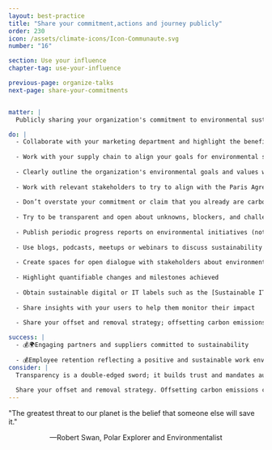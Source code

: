 ```yaml
---
layout: best-practice
title: "Share your commitment,actions and journey publicly"
order: 230
icon: /assets/climate-icons/Icon-Communaute.svg
number: "16"

section: Use your influence
chapter-tag: use-your-influence

previous-page: organize-talks
next-page: share-your-commitments


matter: |
  Publicly sharing your organization's commitment to environmental sustainability fosters transparency, builds stakeholder trust, and amplifies impact by inspiring others. It demonstrates corporate responsibility, responding to increasing consumer and investor demand for companies prioritizing the planet and profit. As a product leader, you should publicly promote actions your organization takes from this document.

do: |
  - Collaborate with your marketing department and highlight the benefits of being open about your commitment to sustainability (in the product, in social media, to your investors and your community at large)
  
  - Work with your supply chain to align your goals for environmental sustainability and provide [supplier standards of practice](https://sustainablewebdesign.org/guidelines/5-16-create-a-supplier-standards-of-practice/)
  
  - Clearly outline the organization's environmental goals and values with near term goals (ideally yearly goals)
  
  - Work with relevant stakeholders to try to align with the Paris Agreement: 50% emissions reduction by 2030, (on [all three scopes](https://ghgprotocol.org/blog/you-too-can-master-value-chain-emissions)) then net-zero by 2050; Focus on cutting emissions by 90% first, then [remove or offset the remaining 10%](https://www.shopify.com/climate/buy-carbon-removal)
  
  - Don’t overstate your commitment or claim that you already are carbon-neutral or [net-zero](https://sciencebasedtargets.org/net-zero) (even if it is your objective, to reduce the risk of greenwashing)
  
  - Try to be transparent and open about unknowns, blockers, and challenges
  
  - Publish periodic progress reports on environmental initiatives (not only ESG reports)
  
  - Use blogs, podcasts, meetups or webinars to discuss sustainability efforts
  
  - Create spaces for open dialogue with stakeholders about environmental challenges and solutions
  
  - Highlight quantifiable changes and milestones achieved
  
  - Obtain sustainable digital or IT labels such as the [Sustainable IT label](https://label-nr.fr/en/how-does-it-work/)
  
  - Share insights with your users to help them monitor their impact
  
  - Share your offset and removal strategy; offsetting carbon emissions can be a controversial topic.

success: |
  - 💰🌍Engaging partners and suppliers committed to sustainability
  
  - 💰Employee retention reflecting a positive and sustainable work environment
consider: |
  Transparency is a double-edged sword; it builds trust and mandates authenticity. Every claim must be backed by tangible action to avoid accusations of "[greenwashing](https://www.investopedia.com/terms/g/greenwashing.asp)." Engaging in two-way conversations, actively seeking feedback, and being receptive to critiques can further enhance credibility. Collaborating with recognized environmental organizations or obtaining third-party verifications can bolster claims. A genuine commitment to the cause, consistent communication, and action are the foundations of a successful public sustainability narrative.
  
  Share your offset and removal strategy. Offsetting carbon emissions can be a controversial topic. Therefore, having credible corporate climate strategies that follow a clear mitigation hierarchy with long-term science-based targets helps to build trust.
---
```


<div class="bigquote">
  <span class="highlight">"The greatest threat to our planet is the belief that someone else will save it."</span>
</div>

<p style="text-align:center;">—Robert Swan, Polar Explorer and Environmentalist</p>
